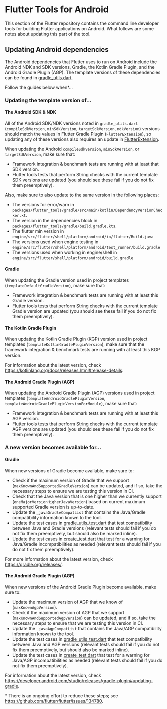 # Flutter Tools for Android

This section of the Flutter repository contains the command line developer tools
for building Flutter applications on Android. What follows are some notes about
updating this part of the tool.

## Updating Android dependencies
The Android dependencies that Flutter uses to run on Android
include the Android NDK and SDK versions, Gradle, the Kotlin Gradle Plugin,
and the Android Gradle Plugin (AGP). The template versions of these
dependencies can be found in [gradle_utils.dart](gradle_utils.dart).

Follow the guides below when*...

### Updating the template version of...

#### The Android SDK & NDK
All of the Android SDK/NDK versions noted in `gradle_utils.dart`
(`compileSdkVersion`, `minSdkVersion`, `targetSdkVersion`, `ndkVersion`)
versions should match the values in Flutter Gradle Plugin (`FlutterExtension`),
so updating any of these versions also requires an update in
[FlutterExtension](../../../gradle/src/main/kotlin/FlutterExtention.kt).

When updating the Android `compileSdkVersion`, `minSdkVersion`, or
`targetSdkVersion`, make sure that:
- Framework integration & benchmark tests are running with at least that SDK
version.
- Flutter tools tests that perform String checks with the current template
SDK versions are updated (you should see these fail if you do not fix them
preemptively).

Also, make sure to also update to the same version in the following places:
- The versions for error/warn in `packages/flutter_tools/gradle/src/main/kotlin/DependencyVersionChecker.kt`.
- The version in the dependencies block in `packages/flutter_tools/gradle/build.gradle.kts`.
- The flutter min version in `engine/src/flutter/shell/platform/android/io/flutter/Build.java`
- The versions used when engine testing in `engine/src/flutter/shell/platform/android/test_runner/build.gradle`
- The versions used when working in engine/shell in `engine/src/flutter/shell/platform/android/build.gradle`

#### Gradle
When updating the Gradle version used in project templates
(`templateDefaultGradleVersion`), make sure that:
- Framework integration & benchmark tests are running with at least this Gradle
version.
- Flutter tools tests that perform String checks with the current template
Gradle version are updated (you should see these fail if you do not fix them
preemptively).

#### The Kotlin Gradle Plugin
When updating the Kotlin Gradle Plugin (KGP) version used in project templates
(`templateKotlinGradlePluginVersion`), make sure that the framework integration
& benchmark tests are running with at least this KGP version.

For information about the latest version, check https://kotlinlang.org/docs/releases.html#release-details.

#### The Android Gradle Plugin (AGP)
When updating the Android Gradle Plugin (AGP) versions used in project templates
(`templateAndroidGradlePluginVersion`, `templateAndroidGradlePluginVersionForModule`),
make sure that:
- Framework integration & benchmark tests are running with at least this AGP
version.
- Flutter tools tests that perform String checks with the current template
AGP versions are updated (you should see these fail if you do not fix them
preemptively).

### A new version becomes available for...

#### Gradle
When new versions of Gradle become available, make sure to:
- Check if the maximum version of Gradle that we support
(`maxKnownAndSupportedGradleVersion`) can be updated, and if so, take the
necessary steps to ensure we are testing this version in CI.
- Check that the Java version that is one higher than we currently support
(`oneMajorVersionHigherJavaVersion`) based on current maximum supported
Gradle version is up-to-date.
- Update the `_javaGradleCompatList` that contains the Java/Gradle
compatibility information known to the tool.
- Update the test cases in [gradle_utils_test.dart](../../..test/general.shard/android/gradle_utils_test.dart) that test compatibility between Java and Gradle versions
(relevant tests should fail if you do not fix them preemptively, but should also
be marked inline).
- Update the test cases in [create_test.dart](../../../test/commands.shard/permeable/create_test.dart) that test for a warning for Java/Gradle incompatibilities as needed
(relevant tests should fail if you do not fix them preemptively).

For more information about the latest version, check https://gradle.org/releases/.

#### The Android Gradle Plugin (AGP)
When new versions of the Android Gradle Plugin become available, make sure to:
- Update the maximum version of AGP that we know of (`maxKnownAgpVersion`).
- Check if the maximum version of AGP that we support
(`maxKnownAndSupportedAgpVersion`) can be updated, and if so, take the necessary
steps to ensure that we are testing this version in CI.
- Update the `_javaAgpCompatList` that contains the Java/AGP compatibility
information known to the tool.
- Update the test cases in [gradle_utils_test.dart](../../..test/general.shard/android/gradle_utils_test.dart) that test compatibility between Java and AGP versions
(relevant tests should fail if you do not fix them preemptively, but should also
be marked inline).
- Update the test cases in [create_test.dart](../../../test/commands.shard/permeable/create_test.dart) that test for a warning for Java/AGP incompatibilities as needed
(relevant tests should fail if you do not fix them preemptively).

For information about the latest version, check https://developer.android.com/studio/releases/gradle-plugin#updating-gradle.

\* There is an ongoing effort to reduce these steps; see https://github.com/flutter/flutter/issues/134780.
